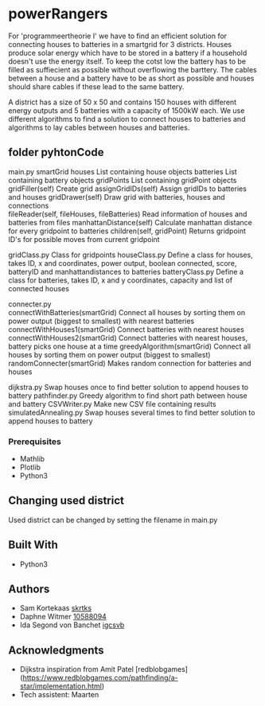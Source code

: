 # powerRangers

For 'programmeertheorie I' we have to find an efficient solution for connecting houses to batteries in a smartgrid for 3 districts. Houses produce solar energy which have to be stored in a battery if a household doesn't use the energy itself. To keep the cotst low the battery has to be filled as suffiecient as possible without overflowing the barttery. The cables between a house and a battery have to be as short as possible and houses should share cables if these lead to the same battery. 

A district has a size of 50 x 50 and contains 150 houses with different energy outputs and 5 batteries with a capacity of 1500kW each. We use different algorithms to find a solution to connect houses to batteries and algorithms to lay cables between houses and batteries.

## folder pyhtonCode

main.py
smartGrid
    houses 			                                        	List containing house objects
    batteries			                                        List containing battery objects
    gridPoints			                                      List containing gridPoint objects	
    gridFiller(self) 			                                Create grid
    assignGridIDs(self)                                   Assign gridIDs to batteries and houses
    gridDrawer(self)			                                Draw grid with batteries, houses and connections	
    fileReader(self, fileHouses, fileBatteries)			      Read information of houses and batteries from files
    manhattanDistance(self)	  	                          Calculate manhattan distance for every gridpoint to batteries
    children(self, gridPoint)			                        Returns gridpoint ID's for possible moves from current gridpoint

gridClass.py				                                      Class for gridpoints
houseClass.py			                                        Define a class for houses, takes ID, x and coordinates, power output, boolean                                                           connected, score, batteryID and manhattandistances to batteries
batteryClass.py			                                      Define a class for batteries, takes ID, x and y coordinates, capacity and list                                                           of connected houses

connecter.py				 
    connectWithBatteries(smartGrid)                       Connect all houses by sorting them on power output (biggest to smallest) with                                                           nearest batteries
    connectWithHouses1(smartGrid)                         Connect batteries with nearest houses
    connectWithHouses2(smartGrid)                         Connect batteries with nearest houses, battery picks one house at a time
    greedyAlgorithm(smartGrid)                            Connect all houses by sorting them on power output (biggest to smallest)
    randomConnecter(smartGrid)                            Makes random connection for batteries and houses

dijkstra.py				                                        Swap houses once to find better solution to append houses to battery
pathfinder.py                                             Greedy algorithm to find short path between house and battery
CSVWriter.py                                              Make new CSV file containing results
simulatedAnnealing.py                                     Swap houses several times to find better solution to append houses to battery

### Prerequisites

- Mathlib 
- Plotlib
- Python3

## Changing used district

Used district can be changed by setting the filename in main.py

## Built With

* Python3

## Authors

* Sam Kortekaas            [skrtks](https://github.com/skrtks)
* Daphne Witmer            [10588094](https://github.com/10588094)
* Ida Segond von Banchet   [igcsvb](https://github.com/igcsvb)

## Acknowledgments

* Dijkstra inspiration from Amit Patel [redblobgames] (https://www.redblobgames.com/pathfinding/a-star/implementation.html)
* Tech assistent: Maarten
